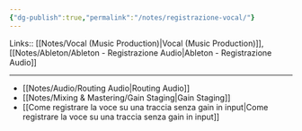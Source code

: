 ```yaml
---
{"dg-publish":true,"permalink":"/notes/registrazione-vocal/"}
---
```


Links:: [[Notes/Vocal (Music Production)\|Vocal (Music Production)]], [[Notes/Ableton/Ableton - Registrazione Audio\|Ableton - Registrazione Audio]]
 
---
- [[Notes/Audio/Routing Audio\|Routing Audio]]
- [[Notes/Mixing & Mastering/Gain Staging\|Gain Staging]]
- [[Come registrare la voce su una traccia senza gain in input\|Come registrare la voce su una traccia senza gain in input]]


